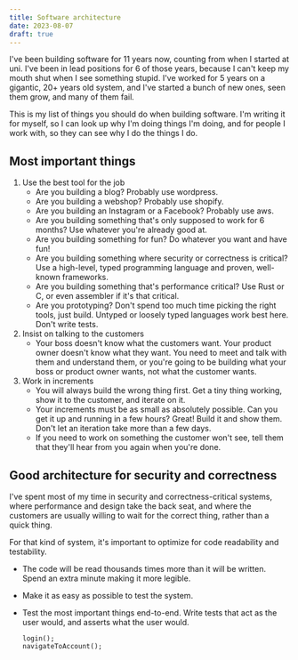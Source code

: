```yaml
---
title: Software architecture
date: 2023-08-07
draft: true
---
```


I've been building software for 11 years now, counting from when I started at
uni. I've been in lead positions for 6 of those years, because I can't keep my
mouth shut when I see something stupid. I've worked for 5 years on a gigantic,
20+ years old system, and I've started a bunch of new ones, seen them grow, and
many of them fail.

This is my list of things you should do when building software. I'm writing it
for myself, so I can look up why I'm doing things I'm doing, and for people I
work with, so they can see why I do the things I do.

## Most important things

1. Use the best tool for the job
   - Are you building a blog? Probably use wordpress.
   - Are you building a webshop? Probably use shopify.
   - Are you building an Instagram or a Facebook? Probably use aws.
   - Are you building something that's only supposed to work for 6 months? Use
     whatever you're already good at.
   - Are you building something for fun? Do whatever you want and have fun!
   - Are you building something where security or correctness is critical? Use a
     high-level, typed programming language and proven, well-known frameworks.
   - Are you building something that's performance critical? Use Rust or C, or
     even assembler if it's that critical.
   - Are you prototyping? Don't spend too much time picking the right tools,
     just build. Untyped or loosely typed languages work best here. Don't write
     tests.
2. Insist on talking to the customers
   - Your boss doesn't know what the customers want. Your product owner doesn't
     know what they want. You need to meet and talk with them and understand
     them, or you're going to be building what your boss or product owner wants,
     not what the customer wants.
3. Work in increments
   - You will always build the wrong thing first. Get a tiny thing working, show
     it to the customer, and iterate on it.
   - Your increments must be as small as absolutely possible. Can you get it up
     and running in a few hours? Great! Build it and show them. Don't let an
     iteration take more than a few days.
   - If you need to work on something the customer won't see, tell them that
     they'll hear from you again when you're done.

## Good architecture for security and correctness

I've spent most of my time in security and correctness-critical systems, where
performance and design take the back seat, and where the customers are usually
willing to wait for the correct thing, rather than a quick thing.

For that kind of system, it's important to optimize for code readability and
testability.

- The code will be read thousands times more than it will be written. Spend an
  extra minute making it more legible.
- Make it as easy as possible to test the system.
- Test the most important things end-to-end. Write tests that act as the user
  would, and asserts what the user would.

  ```
  login();
  navigateToAccount();

  ```
